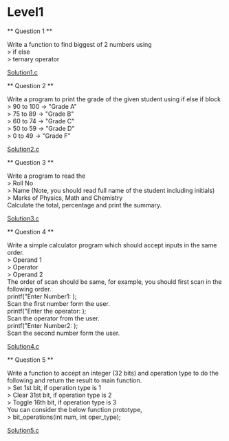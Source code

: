 # Level1


** Question 1 **

Write a function to find biggest of 2 numbers using <br/>
    > if else <br/>
    > ternary operator <br/>

[Solution1.c](https://github.com/saurabhcr007/Learning_2023/blob/main/Module1/Day1/Level1/Question1.c)


** Question 2 **

Write a program to print the grade of the given student using if else if block <br/>
    > 90 to 100 -> "Grade A"<br/>
    > 75 to 89 -> "Grade B"<br/>
    > 60 to 74 -> "Grade C"<br/>
    > 50 to 59 -> "Grade D"<br/>
    > 0 to 49 -> "Grade F"<br/>

[Solution2.c](https://github.com/saurabhcr007/Learning_2023/blob/main/Module1/Day1/Level1/Question2.c)


** Question 3 **

 Write a program to read the <br/>
    > Roll No<br/>
    > Name (Note, you should read full name of the student including initials)<br/>
    > Marks of Physics, Math and Chemistry<br/>
    Calculate the total, percentage and print the summary.<br/>

[Solution3.c](https://github.com/saurabhcr007/Learning_2023/blob/main/Module1/Day1/Level1/Question3.c)


** Question 4 **

Write a simple calculator program which should accept inputs in the same order.<br/>
    > Operand 1<br/>
    > Operator<br/>
    > Operand 2<br/>
The order of scan should be same, for example, you should first scan in the following order.<br/>
printf("Enter Number1: );<br/>
Scan the first number form the user.<br/>
printf("Enter the operator: );<br/>
Scan the operator from the user.<br/>
printf("Enter Number2: );<br/>
Scan the second number form the user.<br/>

[Solution4.c](https://github.com/saurabhcr007/Learning_2023/blob/main/Module1/Day1/Level1/Question4.c)


** Question 5 **

Write a function to accept an integer (32 bits) and operation type to do the following and return the result to main function.<br/>
    > Set 1st bit, if operation type is 1<br/>
    > Clear 31st bit, if operation type is 2<br/>
    > Toggle 16th bit, if operation type is 3<br/>
   You can consider the below function prototype,<br/>
    > bit_operations(int num, int oper_type);<br/>

[Solution5.c](https://github.com/saurabhcr007/Learning_2023/blob/main/Module1/Day1/Level1/Question5.c)
